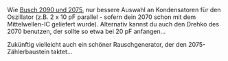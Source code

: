 Wie [Busch 2090 und 2075](/program/2090und2075), nur bessere Auswahl an Kondensatoren für den Oszillator (z.B. 2 x 10 pF parallel - sofern dein 2070 schon mit dem Mittelwellen-IC geliefert wurde). Alternativ kannst du auch den Drehko des 2070 benutzen, der sollte so etwa bei 20 pF anfangen...

Zukünftig vielleicht auch ein schöner Rauschgenerator, der den 2075-Zählerbaustein taktet...
